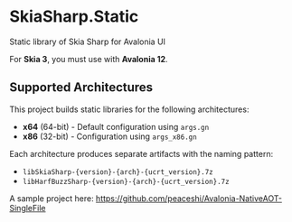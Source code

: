 # SkiaSharp.Static

Static library of Skia Sharp for Avalonia UI

For **Skia 3**, you must use with **Avalonia 12**.

## Supported Architectures

This project builds static libraries for the following architectures:
- **x64** (64-bit) - Default configuration using `args.gn`
- **x86** (32-bit) - Configuration using `args_x86.gn`

Each architecture produces separate artifacts with the naming pattern:
- `libSkiaSharp-{version}-{arch}-{ucrt_version}.7z`
- `libHarfBuzzSharp-{version}-{arch}-{ucrt_version}.7z`

A sample project here: <https://github.com/peaceshi/Avalonia-NativeAOT-SingleFile>
